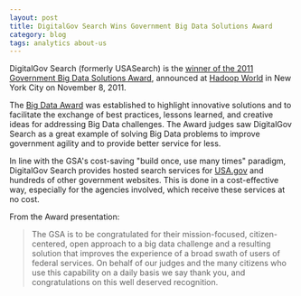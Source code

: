 ```yaml
---
layout: post
title: DigitalGov Search Wins Government Big Data Solutions Award
category: blog
tags: analytics about-us
---
```


DigitalGov Search (formerly USASearch) is the [winner of the 2011 Government Big Data Solutions Award](http://ctolabs.com/gsa-usasearch-wins-2011-government-big-data-solutions-award), announced at [Hadoop World](http://www.hadoopworld.com) in New York City on November 8, 2011.

The [Big Data Award](http://ctolabs.com/big-data-award) was established to highlight innovative solutions and to facilitate the exchange of best practices, lessons learned, and creative ideas for addressing Big Data challenges. The Award judges saw DigitalGov Search as a great example of solving Big Data problems to improve government agility and to provide better service for less.

In line with the GSA's cost-saving "build once, use many times" paradigm, DigitalGov Search provides hosted search services for [USA.gov](https://www.usa.gov) and hundreds of other government websites. This is done in a cost-effective way, especially for the agencies involved, which receive these services at no cost.

From the Award presentation:

> The GSA is to be congratulated for their mission-focused, citizen-centered, open approach to a big data challenge and a resulting solution that improves the experience of a broad swath of users of federal services. On behalf of our judges and the many citizens who use this capability on a daily basis we say thank you, and congratulations on this well deserved recognition.